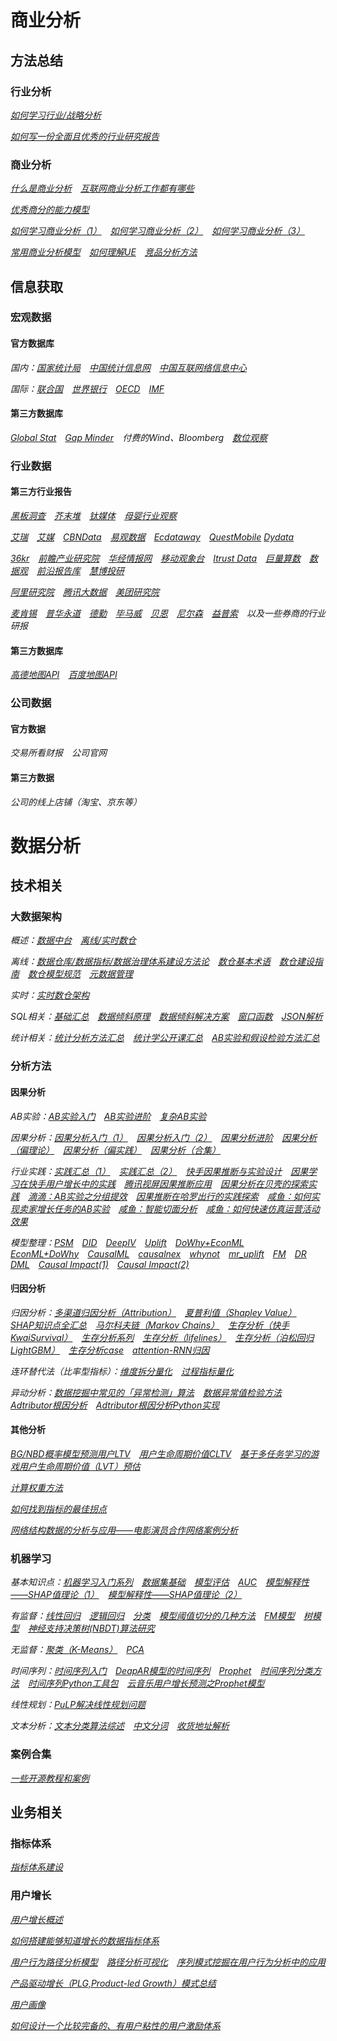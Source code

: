 
# 商业分析

## 方法总结

### 行业分析

*[如何学习行业/战略分析](https://mp.weixin.qq.com/s/q2f1yXQTYvq_OdqkHs69NA)*

*[如何写一份全面且优秀的行业研究报告](https://mp.weixin.qq.com/s/AtJpiE4tS0rTBSlnzer8ng)*

### 商业分析

*[什么是商业分析](https://mp.weixin.qq.com/s/VDJva2WWpqo5YRZQq0rbhA)&emsp;[互联网商业分析工作都有哪些](https://zhuanlan.zhihu.com/p/339530238)*

*[优秀商分的能力模型](https://mp.weixin.qq.com/s/Vgak3QWtvGKjtw4LBz0fYQ)*

*[如何学习商业分析（1）](https://mp.weixin.qq.com/s/G-zCa4DFUvWkyW3ORc_Z4w)&emsp;[如何学习商业分析（2）](https://mp.weixin.qq.com/s/UI5aa2SoBeGYS0Akzw8qMA)&emsp;[如何学习商业分析（3）](https://mp.weixin.qq.com/s/l1xKArhV4knLg8dYizeziw)*

*[常用商业分析模型](https://zhuanlan.zhihu.com/p/441831785)&emsp;[如何理解UE](https://zhuanlan.zhihu.com/p/21428408)&emsp;[竞品分析方法](https://mp.weixin.qq.com/s/ULPTOcs1L52QvQDSPWOLnA)*   

## 信息获取

### 宏观数据

#### 官方数据库

*国内：[国家统计局](https://data.stats.gov.cn/)&emsp;[中国统计信息网](http://www.tjcn.org/)&emsp;[中国互联网络信息中心](http://www.cnnic.net.cn/hlwfzyj/)*

*国际：[联合国](http://data.un.org/Explorer.aspx)&emsp;[世界银行](https://data.worldbank.org.cn/)&emsp;[OECD](https://data.oecd.org/home/)&emsp;[IMF](https://www.imf.org/en/Data)*

#### 第三方数据库

*[Global Stat](https://globalstat.eu/population/48/datatable/2015-2020)&emsp;[Gap Minder](https://www.gapminder.org/data/)&emsp;付费的Wind、Bloomberg&emsp;[数位观察](https://www.swguancha.com/)*

### 行业数据

#### 第三方行业报告

*[黑板洞查](https://www.heibandongcha.com/)&emsp;[芥末堆](https://www.jiemodui.com/T/42146.html)&emsp;[钛媒体](https://www.tmtpost.com/search?q=%E6%95%99%E8%82%B2&time=1637746811&code=20908d280ebaff8f85a4ba71915c62d9)&emsp;[母婴行业观察](http://www.myguancha.com/wjyzh.html)*

*[艾瑞](https://www.iresearch.com.cn/report.shtml)&emsp;[艾媒](https://www.iimedia.cn/#shuju)&emsp;[CBNData](https://www.cbndata.com/report)&emsp;[易观数据](https://www.analysys.cn/article/analysis/?p=1)&emsp;[Ecdataway](https://www.ecdataway.com/)&emsp;[QuestMobile](https://www.questmobile.com.cn/research/report-new)   [Dydata](https://www.dydata.io/)*

*[36kr](https://36kr.com/academe)&emsp;[前瞻产业研究院](https://bg.qianzhan.com/report/list/300.html)&emsp;[华经情报网](https://www.huaon.com/channel/trend/)&emsp;[移动观象台](http://mi.talkingdata.com/reports.html?category=all)&emsp;[Itrust Data](http://itrustdata.com/#publish)&emsp;[巨量算数](https://trendinsight.oceanengine.com/foresee/feature-story)&emsp;[数据观](http://www.cbdio.com/node_2782.htm)&emsp;[前沿报告库](https://wk.askci.com/ListTable/?typeId=7)&emsp;[慧博投研](http://www.hibor.com.cn/)*

*[阿里研究院](http://www.aliresearch.com/cn/special)&emsp;[腾讯大数据](https://data.qq.com/reports)&emsp;[美团研究院](https://about.meituan.com/research/report)*

*[麦肯锡](https://www.mckinsey.com.cn/insights/)&emsp;[普华永道](https://www.pwccn.com/zh/research-and-insights.html)&emsp;[德勤](https://www2.deloitte.com/cn/zh.html)&emsp;[毕马威](https://home.kpmg/cn/zh/home/insights.html)&emsp;[贝恩](https://www.bain.cn/new_list.php)&emsp;[尼尔森](https://www.nielsen.com/cn/zh/insights/)&emsp;[益普索](https://www.ipsos.com/zh-cn)&emsp;以及一些券商的行业研报*

#### 第三方数据库

*[高德地图API](https://lbs.amap.com/api/webservice/summary/)&emsp;[百度地图API](https://lbsyun.baidu.com/index.php?title=webapi)*

### 公司数据

#### 官方数据&emsp;

*交易所看财报&emsp;公司官网*

#### 第三方数据   

*公司的线上店铺（淘宝、京东等）*




# 数据分析

## 技术相关

### 大数据架构

*概述：[数据中台](https://zhuanlan.zhihu.com/p/386350937)&emsp;[离线/实时数仓](https://mp.weixin.qq.com/s/CKGCFBxA15qSAI3vPwQyCw)*

*离线：[数据仓库/数据指标/数据治理体系建设方法论](https://mp.weixin.qq.com/s/_GwIsY7ZRHzNB2jnsG-xhQ)&emsp;[数仓基本术语](https://mp.weixin.qq.com/s/puEoMCw25E07JePIUtFUmw)&emsp;[数仓建设指南](https://mp.weixin.qq.com/s/kZUqUzys_JDLyZrHXu227w)&emsp;[数仓模型规范](https://mp.weixin.qq.com/s/6csIOFGu4rq0AdebXRrMGw)&emsp;[元数据管理](https://mp.weixin.qq.com/s/RT8eK8e0E_D-ZUIJhzs5wA)*

*实时：[实时数仓架构](https://mp.weixin.qq.com/s/ulXyZ4wWOCXr21hWUynRXw)*

*SQL相关：[基础汇总](https://www.fivedata.cn/pages/5ca630/)&emsp;[数据倾斜原理](https://mp.weixin.qq.com/s/hz_6io_ZybbOlmBQE4KSBQ)&emsp;[数据倾斜解决方案](https://mp.weixin.qq.com/s/EzwcPMhqklHK7rMEc-3iyw)&emsp;[窗口函数](https://mp.weixin.qq.com/s/ByAKgzFK_DvyrL7-jr7wVw)&emsp;[JSON解析](https://mp.weixin.qq.com/s/awCvlb9BzCRX-Da1_l1FYg)*

*统计相关：[统计分析方法汇总](https://mp.weixin.qq.com/s/cUklq8Har-LntVw8frvCqg)&emsp;[统计学公开课汇总](https://mp.weixin.qq.com/s/V27IlKUVI8L3DnkEaeoi3w)&emsp;[AB实验和假设检验方法汇总](https://zhuanlan.zhihu.com/p/432025060)*

### 分析方法

#### 因果分析

*AB实验：[AB实验入门](https://zhuanlan.zhihu.com/p/346602966)&emsp;[AB实验进阶](https://mattzheng.blog.csdn.net/article/details/121859706?spm=1001.2014.3001.5502)&emsp;[复杂AB实验](https://www.zhihu.com/question/20045543)*

*因果分析：[因果分析入门（1）](https://zhuanlan.zhihu.com/p/409609129)&emsp;[因果分析入门（2）](https://mp.weixin.qq.com/s/U3ZYultBAzhYqQIEky569w)&emsp;[因果分析进阶](https://mattzheng.blog.csdn.net/article/details/120097306?spm=1001.2014.3001.5502)&emsp;[因果分析（偏理论）](https://zhuanlan.zhihu.com/p/372399985)&emsp;[因果分析（偏实践）](https://mattzheng.blog.csdn.net/article/details/119855174?spm=1001.2014.3001.5502)&emsp;[因果分析（合集）](https://www.zhihu.com/column/c_1408014345809227776)*

*行业实践：[实践汇总（1）](https://mattzheng.blog.csdn.net/article/details/120083536?spm=1001.2014.3001.5502)&emsp;[实践汇总（2）](https://mattzheng.blog.csdn.net/article/details/120256633?spm=1001.2014.3001.5502)&emsp;[快手因果推断与实验设计](https://zhuanlan.zhihu.com/p/399274589)&emsp;[因果学习在快手用户增长中的实践](https://zhuanlan.zhihu.com/p/464712000)&emsp;[腾讯视屏因果推断应用](https://zhuanlan.zhihu.com/p/442046713)&emsp;[因果分析在贝壳的探索实践](https://zhuanlan.zhihu.com/p/458732022)&emsp;[滴滴：AB实验之分组提效](https://www.infoq.cn/article/ewfbx85efxzgbbfpkpz4)&emsp;[因果推断在哈罗出行的实践探索](https://mp.weixin.qq.com/s/Afy2FslN9K1u0tRMaorjMw)&emsp;[咸鱼：如何实现卖家增长任务的AB实验](https://zhuanlan.zhihu.com/p/398247426)&emsp;[咸鱼：智能切面分析](https://mp.weixin.qq.com/s/aZlNfph4e3E5MP9LNwvE3w)&emsp;[咸鱼：如何快速仿真运营活动效果](https://zhuanlan.zhihu.com/p/110356445)*

*模型整理：[PSM](https://mattzheng.blog.csdn.net/article/details/119887208?spm=1001.2014.3001.5502)&emsp;[DID](https://mattzheng.blog.csdn.net/article/details/119892129?spm=1001.2014.3001.5502)&emsp;[DeepIV](https://mattzheng.blog.csdn.net/article/details/120020123?spm=1001.2014.3001.5502)&emsp;[Uplift](https://mattzheng.blog.csdn.net/article/details/120154789?spm=1001.2014.3001.5502)&emsp;[DoWhy+EconML](https://zhuanlan.zhihu.com/p/362150318)&emsp;[EconML+DoWhy](https://zhuanlan.zhihu.com/p/367082187)&emsp;[CausalML](https://mattzheng.blog.csdn.net/article/details/120283264?spm=1001.2014.3001.5502)&emsp;[causalnex](https://mattzheng.blog.csdn.net/article/details/120528574?spm=1001.2014.3001.5502)&emsp;[whynot](https://mattzheng.blog.csdn.net/article/details/120567564?spm=1001.2014.3001.5502)&emsp;[mr_uplift](https://mattzheng.blog.csdn.net/article/details/120568453?spm=1001.2014.3001.5502)&emsp;[FM](https://mattzheng.blog.csdn.net/article/details/120891671?spm=1001.2014.3001.5502)&emsp;[DR](https://mattzheng.blog.csdn.net/article/details/122044767?spm=1001.2014.3001.5502)&emsp;[DML](https://mattzheng.blog.csdn.net/article/details/120784044?spm=1001.2014.3001.5502)&emsp;[Causal Impact(1)](https://mattzheng.blog.csdn.net/article/details/122103885?spm=1001.2014.3001.5502)&emsp;[Causal Impact(2)](https://mattzheng.blog.csdn.net/article/details/122198794?spm=1001.2014.3001.5502)*


#### 归因分析&emsp;

*归因分析：[多渠道归因分析（Attribution）](https://zhuanlan.zhihu.com/p/387614603)&emsp;[夏普利值（Shapley Value）](https://zhuanlan.zhihu.com/p/387614061)&emsp;[SHAP知识点全汇总](https://zhuanlan.zhihu.com/p/85791430)&emsp;[马尔科夫链（Markov Chains）](https://zhuanlan.zhihu.com/p/387614996)&emsp;[生存分析（快手KwaiSurvival）](https://zhuanlan.zhihu.com/p/389426693)&emsp;[生存分析系列](https://zhuanlan.zhihu.com/p/393396599)&emsp;[生存分析（lifelines）](https://zhuanlan.zhihu.com/p/393397719)&emsp;[生存分析（泊松回归LightGBM）](https://blog.csdn.net/sinat_26917383/article/details/119424965)&emsp;[生存分析case](https://mattzheng.blog.csdn.net/article/details/121145982?spm=1001.2014.3001.5502)&emsp;[attention-RNN归因](https://zhuanlan.zhihu.com/p/387611349)*

*连环替代法（比率型指标）：[维度拆分量化](https://zhuanlan.zhihu.com/p/145128051)&emsp;[过程指标量化](https://zhuanlan.zhihu.com/p/156843026)*

*异动分析：[数据挖掘中常见的「异常检测」算法](https://www.zhihu.com/question/280696035/answer/1692420999)&emsp;[数据异常值检验方法](https://mp.weixin.qq.com/s/JvcIkvxU5YBgWYH5cwVqow)&emsp;[Adtributor根因分析](https://zhuanlan.zhihu.com/p/345569713)&emsp;[Adtributor根因分析Python实现](https://zhuanlan.zhihu.com/p/345766378)*

#### 其他分析
*[BG/NBD概率模型预测用户LTV](https://zhuanlan.zhihu.com/p/391245292)&emsp;[用户生命周期价值CLTV](https://mattzheng.blog.csdn.net/article/details/116596955?spm=1001.2014.3001.5502)&emsp;[基于多任务学习的游戏用户生命周期价值（LVT）预估](https://zhuanlan.zhihu.com/p/348409645)*

*[计算权重方法](https://zhuanlan.zhihu.com/p/112667852)*

*[如何找到指标的最佳拐点](https://mattzheng.blog.csdn.net/article/details/121751480?spm=1001.2014.3001.5502)*

*[网络结构数据的分析与应用——电影演员合作网络案例分析](https://mp.weixin.qq.com/s/nXRYREDOQSpl3qBOi4tysw)*

### 机器学习

*基本知识点：[机器学习入门系列](https://mp.weixin.qq.com/s/WzwotLRYoUXgoTGkHRZyvg)&emsp;[数据集基础](https://zhuanlan.zhihu.com/p/295098381)&emsp;[模型评估](https://zhuanlan.zhihu.com/p/115668303)&emsp;[AUC](https://mattzheng.blog.csdn.net/article/details/120469597?spm=1001.2014.3001.5502)&emsp;[模型解释性——SHAP值理论（1）](https://mattzheng.blog.csdn.net/article/details/115400327?spm=1001.2014.3001.5502)&emsp;[模型解释性——SHAP值理论（2）](https://mattzheng.blog.csdn.net/article/details/115556182?spm=1001.2014.3001.5502)*

*有监督：[线性回归](https://zhuanlan.zhihu.com/p/80887841)&emsp;[逻辑回归](https://zhuanlan.zhihu.com/p/151036015)&emsp;[分类](https://zhuanlan.zhihu.com/p/270458779)&emsp;[模型阈值切分的几种方法](https://zhuanlan.zhihu.com/p/190215265)&emsp;[FM模型](https://zhuanlan.zhihu.com/p/145436595)&emsp;[树模型](https://zhuanlan.zhihu.com/p/339380585)&emsp;[神经支持决策树(NBDT)算法研究](https://mp.weixin.qq.com/s/HONeYHcSDqkZNnDuxgUrtg)*

*无监督：[聚类（K-Means）](https://zhuanlan.zhihu.com/p/158776162)&emsp;[PCA](https://download.csdn.net/download/weixin_38568548/13751363?spm=1001.2101.3001.6661.1&utm_medium=distribute.pc_relevant_t0.none-task-download-2%7Edefault%7ELandingCtr%7EPaid-1.queryctrv2&depth_1-utm_source=distribute.pc_relevant_t0.none-task-download-2%7Edefault%7ELandingCtr%7EPaid-1.queryctrv2&utm_relevant_index=1)*

*时间序列：[时间序列入门](https://mattzheng.blog.csdn.net/article/details/112792114?spm=1001.2014.3001.5502)&emsp;[DeapAR模型的时间序列](https://mattzheng.blog.csdn.net/article/details/112914631?spm=1001.2014.3001.5502)&emsp;[Prophet](https://mattzheng.blog.csdn.net/article/details/57419862?spm=1001.2014.3001.5502)&emsp;[时间序列分类方法](https://mp.weixin.qq.com/s/9P0sXYqdUOZ3-eiCG1gc9Q)&emsp;[时间序列Python工具包](https://mp.weixin.qq.com/s/pQz30Fc979l7gClys0g6Ag)&emsp;[云音乐用户增长预测之Prophet模型](https://mp.weixin.qq.com/s/FCqVJQpiK2qPHoIuvMwY7g)*

*线性规划：[PuLP解决线性规划问题](https://mattzheng.blog.csdn.net/article/details/116274144?spm=1001.2014.3001.5502)*

*文本分析：[文本分类算法综述](https://mp.weixin.qq.com/s/nwYDRoMKYZ0xal9bRXCfHw)&emsp;[中文分词](https://zhuanlan.zhihu.com/p/146792308)&emsp;[收货地址解析](https://mattzheng.blog.csdn.net/article/details/115327769?spm=1001.2014.3001.5502)*

### 案例合集
*[一些开源教程和案例](https://mp.weixin.qq.com/s/Ab0IQxTgcocWDmv7bViviQ)*

## 业务相关

### 指标体系
*[指标体系建设](https://mp.weixin.qq.com/s/xTnk3r5sDsoOJVsy4h35ZA)*

### 用户增长
*[用户增长概述](https://zhuanlan.zhihu.com/p/353255352)*

*[如何搭建能够知道增长的数据指标体系](https://zhuanlan.zhihu.com/p/156843026)*

*[用户行为路径分析模型](https://mp.weixin.qq.com/s/FqehNCf2NOTEONjCACa-3w)&emsp;[路径分析可视化](https://mp.weixin.qq.com/s/HZvDVo6ytUtDcOHvaZMSsg)&emsp;[序列模式挖掘在用户行为分析中的应用](https://zhuanlan.zhihu.com/p/90899635)*

*[产品驱动增长（PLG,Product-led Growth）模式总结](https://zhuanlan.zhihu.com/p/441151041)*

*[用户画像](https://zhuanlan.zhihu.com/p/140104236)*

*[如何设计一个比较完备的、有用户粘性的用户激励体系](https://www.zhihu.com/question/19575650/answer/52316347)*


